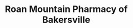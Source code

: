 ---
title: "Roan Mountain Pharmacy of Bakersville"
url: /bakersville/roan-mountain-pharmacy-of-bakersville/
shop: Drogerie
---